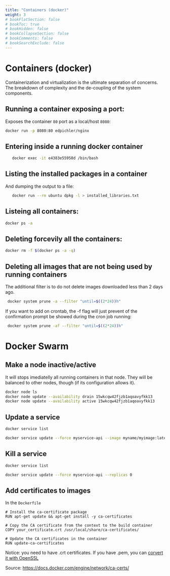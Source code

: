 ```yaml
---
title: "Containers (docker)"
weight: 3
# bookFlatSection: false
# bookToc: true
# bookHidden: false
# bookCollapseSection: false
# bookComments: false
# bookSearchExclude: false
---
```

# Containers (docker)
Containerization and virtualization is the ultimate separation of concerns. The breakdown of complexity and the de-coupling of the system components. 

## Running a container exposing a port:
Exposes the container `80` port as a local/host `8080`:
 ```bash
 docker run -p 8080:80 edpichler/nginx
 ```

 ## Entering inside a running docker container

 ``` bash
    docker exec -it e4383e55958d /bin/bash
 ```
## Listing the installed packages in a container
And dumping the output to a file:
 ``` bash
    docker run --rm ubuntu dpkg -l > installed_libraries.txt
 ```

## Listeing all containers:
 ```bash
 docker ps -a
 ``` 

## Deleting forcevily all the containers:
 ```bash
 docker rm -f $(docker ps -a -q)
 ```

## Deleting all images that are not being used by running containers
The additional filter is to do not delete images downloaded less than 2 days ago.
```bash
 docker system prune -a --filter "until=$((2*24))h"
```
If you want to add on crontab, the -f flag will just prevent of the confirmation prompt be showed during the cron job running:
```bash
 docker system prune -af --filter "until=$((2*24))h"
```

# Docker Swarm

## Make a node inactive/active
It will stops imediatelly all running containers in that node. They will be balanced to other nodes, though (if its configuration allows it).

``` bash 
docker node ls
docker node update --availability drain 15wkcqw42fjzb1aqoavyfkk13
docker node update --availability active 15wkcqw42fjzb1aqoavyfkk13
```

## Update a service

```bash 
docker service list

docker service update --force myservice-api --image myname/myimage:latest --update-order start-first --update-failure-action rollback --with-registry-auth  --replicas 1 --env-add FLYWAY_MIGRATE="false"
```

## Kill a service
``` bash
docker service list

docker service update --force myservice-api --replicas 0 
```

## Add certificates to images

In the `Dockerfile`

```
# Install the ca-certificate package
RUN apt-get update && apt-get install -y ca-certificates

# Copy the CA certificate from the context to the build container
COPY your_certificate.crt /usr/local/share/ca-certificates/

# Update the CA certificates in the container
RUN update-ca-certificates
```
Notice: you need to have .crt certificates. If you have .pem, you can [corvert it with OpenSSL](https://snippets.pichler.network/docs/openssl/)

Source: https://docs.docker.com/engine/network/ca-certs/